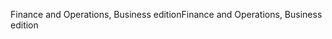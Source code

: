 <span data-ttu-id="fb9dc-101">Finance and Operations, Business edition</span><span class="sxs-lookup"><span data-stu-id="fb9dc-101">Finance and Operations, Business edition</span></span>
